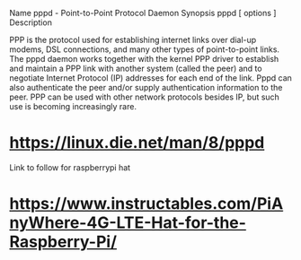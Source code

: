 Name
pppd - Point-to-Point Protocol Daemon
Synopsis
pppd [ options ]
Description

 
PPP is the protocol used for establishing internet links over dial-up modems, DSL connections, and many other types of point-to-point links. The pppd daemon works together with the kernel PPP driver to establish and maintain a PPP link with another system (called the peer) and to negotiate Internet Protocol (IP) addresses for each end of the link. Pppd can also authenticate the peer and/or supply authentication information to the peer. PPP can be used with other network protocols besides IP, but such use is becoming increasingly rare.

# https://linux.die.net/man/8/pppd

Link to follow for raspberrypi hat
# https://www.instructables.com/PiAnyWhere-4G-LTE-Hat-for-the-Raspberry-Pi/
